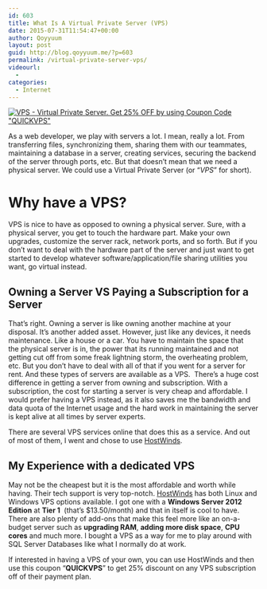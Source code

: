 ```yaml
---
id: 603
title: What Is A Virtual Private Server (VPS)
date: 2015-07-31T11:54:47+00:00
author: Qoyyuum
layout: post
guid: http://blog.qoyyuum.me/?p=603
permalink: /virtual-private-server-vps/
videourl:
  - 
categories:
  - Internet
---
```

<a class="thirstylink" href="http://blog.qoyyuum.me/endorses/vpshost/" target="_blank" rel="nofollow"><img class="aligncenter wp-image-619 size-full" src="http://i1.wp.com/blog.qoyyuum.me/wp-content/uploads/2015/07/VPS-By-Qoyyuum.png?fit=676%2C676" alt="VPS - Virtual Private Server. Get 25% OFF by using Coupon Code &quot;QUICKVPS&quot;" srcset="http://i1.wp.com/blog.qoyyuum.me/wp-content/uploads/2015/07/VPS-By-Qoyyuum.png?resize=150%2C150 150w, http://i1.wp.com/blog.qoyyuum.me/wp-content/uploads/2015/07/VPS-By-Qoyyuum.png?resize=300%2C300 300w, http://i1.wp.com/blog.qoyyuum.me/wp-content/uploads/2015/07/VPS-By-Qoyyuum.png?resize=676%2C676 676w, http://i1.wp.com/blog.qoyyuum.me/wp-content/uploads/2015/07/VPS-By-Qoyyuum.png?w=800 800w" sizes="(max-width: 800px) 100vw, 800px" data-recalc-dims="1" /></a>

As a web developer, we play with servers a lot. I mean, really a lot. From transferring files, synchronizing them, sharing them with our teammates, maintaining a database in a server, creating services, securing the backend of the server through ports, etc. But that doesn&#8217;t mean that we need a physical server. We could use a Virtual Private Server (or &#8220;_VPS_&#8221; for short).

# Why have a VPS?

VPS is nice to have as opposed to owning a physical server. Sure, with a physical server, you get to touch the hardware part. Make your own upgrades, customize the server rack, network ports, and so forth. But if you don&#8217;t want to deal with the hardware part of the server and just want to get started to develop whatever software/application/file sharing utilities you want, go virtual instead.

## Owning a Server VS Paying a Subscription for a Server

That&#8217;s right. Owning a server is like owning another machine at your disposal. It&#8217;s another added asset. However, just like any devices, it needs maintenance. Like a house or a car. You have to maintain the space that the physical server is in, the power that its running maintained and not getting cut off from some freak lightning storm, the overheating problem, etc. But you don&#8217;t have to deal with all of that if you went for a server for rent. And these types of servers are available as a VPS.  There&#8217;s a huge cost difference in getting a server from owning and subscription. With a subscription, the cost for starting a server is very cheap and affordable. I would prefer having a VPS instead, as it also saves me the bandwidth and data quota of the Internet usage and the hard work in maintaining the server is kept alive at all times by server experts.

There are several VPS services online that does this as a service. And out of most of them, I went and chose to use <a class="thirstylink" href="http://blog.qoyyuum.me/endorses/vpshost/" target="_blank" rel="nofollow">HostWinds</a>.

## My Experience with a dedicated VPS

May not be the cheapest but it is the most affordable and worth while having. Their tech support is very top-notch. <a class="thirstylink" href="http://blog.qoyyuum.me/endorses/vpshost/" target="_blank" rel="nofollow">HostWinds</a> has both Linux and Windows VPS options available. I got one with a **Windows Server 2012 Edition** at **Tier 1**  (that&#8217;s $13.50/month) and that in itself is cool to have. There are also plenty of add-ons that make this feel more like an on-a-budget server such as **upgrading RAM**, **adding more disk space**, **CPU cores** and much more. I bought a VPS as a way for me to play around with SQL Server Databases like what I normally do at work.

If interested in having a VPS of your own, you can use HostWinds and then use this coupon &#8220;**QUICKVPS**&#8221; to get 25% discount on any VPS subscription off of their payment plan.